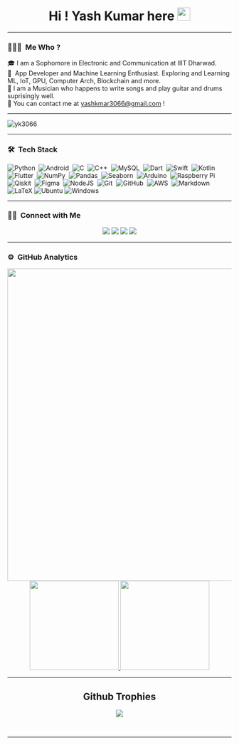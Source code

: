 

<h1 align="center">Hi ! Yash Kumar here <img src="https://github.com/TheDudeThatCode/TheDudeThatCode/blob/master/Assets/Hi.gif" width="29px"></h1>

---

### 👨🏻‍💻 &nbsp;Me Who ?

🎓&nbsp;I am a Sophomore in Electronic and Communication at IIIT Dharwad.\
📱&nbsp; App Developer and Machine Learning Enthusiast. Exploring and Learning ML, IoT, GPU, Computer Arch, Blockchain and more.\
🎸&nbsp;I am a Musician who happens to write songs and play guitar and drums suprisingly well.\
📮&nbsp;You can contact me at yashkmar3066@gmail.com !

---
<p align="left"> <img src="https://komarev.com/ghpvc/?username=yk3066&label=Profile%20views&color=0e75b6&style=flat" alt="yk3066" /> </p>


---

### 🛠 &nbsp;Tech Stack


![Python](https://img.shields.io/badge/python-3670A0?style=for-the-badge&logo=python&logoColor=ffdd54)&nbsp;
![Android](https://img.shields.io/badge/android-3670A0?style=for-the-badge&logo=android&logoColor=ffdd54)&nbsp;
![C](https://img.shields.io/badge/c-%2300599C.svg?style=for-the-badge&logo=c&logoColor=white)&nbsp;
![C++](https://img.shields.io/badge/c++-%2300599C.svg?style=for-the-badge&logo=c%2B%2B&logoColor=white)&nbsp;
![MySQL](https://img.shields.io/badge/mysql-3670A0?style=for-the-badge&logo=mysql&logoColor=ffdd54)&nbsp;
![Dart](https://img.shields.io/badge/dart-%230175C2.svg?style=for-the-badge&logo=dart&logoColor=white)&nbsp; 
![Swift](https://img.shields.io/badge/swift-%23013243.svg?style=for-the-badge&logo=swift&logoColor=white)&nbsp;
![Kotlin](https://img.shields.io/badge/kotlin-%236929C4.svg?style=for-the-badge&logo=kotlin&logoColor=white)&nbsp;
![Flutter](https://img.shields.io/badge/Flutter-%2302569B.svg?style=for-the-badge&logo=Flutter&logoColor=white)&nbsp;
![NumPy](https://img.shields.io/badge/numpy-%23013243.svg?style=for-the-badge&logo=numpy&logoColor=white)&nbsp;
![Pandas](https://img.shields.io/badge/pandas-%23150458.svg?style=for-the-badge&logo=pandas&logoColor=white)&nbsp;
![Seaborn](https://img.shields.io/badge/seaborn-3670A0?style=for-the-badge&logo=seaborn&logoColor=ffdd54)&nbsp;
![Arduino](https://img.shields.io/badge/-Arduino-00979D?style=for-the-badge&logo=Arduino&logoColor=white)&nbsp;
![Raspberry Pi](https://img.shields.io/badge/-RaspberryPi-C51A4A?style=for-the-badge&logo=Raspberry-Pi)&nbsp;
![Qiskit](https://img.shields.io/badge/Qiskit-%236929C4.svg?style=for-the-badge&logo=Qiskit&logoColor=white)&nbsp;
![Figma](https://img.shields.io/badge/figma-3670A0?style=for-the-badge&logo=figma&logoColor=ffdd54)&nbsp;
![NodeJS](https://img.shields.io/badge/node.js-6DA55F?style=for-the-badge&logo=node.js&logoColor=white)&nbsp;
![Git](https://img.shields.io/badge/git-%23F05033.svg?style=for-the-badge&logo=git&logoColor=white)&nbsp;
![GitHub](https://img.shields.io/badge/github-%23121011.svg?style=for-the-badge&logo=github&logoColor=white)&nbsp;
![AWS](https://img.shields.io/badge/aws-3670A0?style=for-the-badge&logo=amazon-web-services&logoColor=ffdd54)&nbsp;
![Markdown](https://img.shields.io/badge/-Markdown-05122A?style=flat&logo=markdown)
![LaTeX](https://img.shields.io/badge/latex-%23008080.svg?style=for-the-badge&logo=latex&logoColor=white)
![Ubuntu](https://img.shields.io/badge/Ubuntu-E95420?style=for-the-badge&logo=ubuntu&logoColor=white)
![Windows](https://img.shields.io/badge/Windows-0078D6?style=for-the-badge&logo=windows&logoColor=white)

---


### 🤝🏻 &nbsp;Connect with Me

<p align="center">
<a href="https://www.linkedin.com/in/yash-kumar-8b86771a7/"><img src="https://img.shields.io/badge/-yashkumar3066-0077B5?style=flat-the-badge&logo=Linkedin&logoColor=white"/></a>
<a href="mailto:yashkumar3066@gmail.com"><img src="https://img.shields.io/badge/-yashkumar3066@gmail.com-D14836?style=flat-square&logo=Gmail&logoColor=white"/></a>
<a href="https://www.instagram.com/yashkumar3066/"><img src="https://img.shields.io/badge/-yashkumar3066-E4405F?style=flat-the-badge&logo=Instagram&logoColor=white"/></a>
<a href="https://twitter.com/yashkumar3066"><img src="https://img.shields.io/badge/-yashkumar3066-1877F2?style=flat-the-badge&logo=Twitter&logoColor=white"/></a>
  
  

---
### ⚙️ &nbsp;GitHub Analytics

<p align="center">
  <img align="center" src="https://activity-graph.herokuapp.com/graph?username=yk3066&bg_color=011637&color=e4e2f2&line=fafafa&point=f4f2f2&area=true&hide_border=true" width='702.21' />

<a href="https://github.com/yk3066">
  <img height="200em" src="https://github-readme-stats-eight-theta.vercel.app/api?username=yk3066&show_icons=true&theme=vue-dark&include_all_commits=true&count_private=true"/>
  <img height="200em" src="https://github-readme-stats-eight-theta.vercel.app/api/top-langs/?username=yk3066&layout=compact&langs_count=8&theme=vue-dark"/>
</a>
</p>


<hr>
<h2 align="center">Github Trophies</h2>
<p align="center">
<img src="https://github-profile-trophy.vercel.app/?username=yk3066&theme=darkhub">
</p>
</br>  
<hr>


